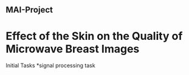 ## MAI-Project
# Effect of the Skin on the Quality of Microwave Breast Images
Initial Tasks
*signal processing task
